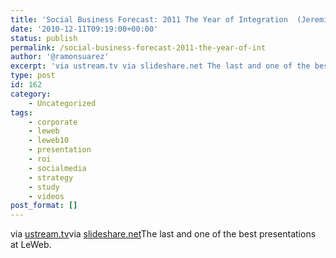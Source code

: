 ```yaml
---
title: 'Social Business Forecast: 2011 The Year of Integration  (Jeremiah Owyang Leweb10 Presentation)'
date: '2010-12-11T09:19:00+00:00'
status: publish
permalink: /social-business-forecast-2011-the-year-of-int
author: '@ramonsuarez'
excerpt: 'via ustream.tv via slideshare.net The last and one of the best presentations at LeWeb.'
type: post
id: 162
category:
    - Uncategorized
tags:
    - corporate
    - leweb
    - leweb10
    - presentation
    - roi
    - socialmedia
    - strategy
    - study
    - videos
post_format: []
---
```

via [ustream.tv](http://www.ustream.tv/recorded/2833304)</div>via [slideshare.net](http://www.slideshare.net/jeremiah_owyang/keynote-social-business-forecast-2011-the-year-of-integration)</div>The last and one of the best presentations at LeWeb.

</div>